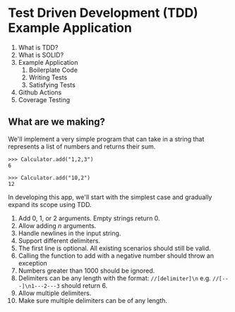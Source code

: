 # Test Driven Development (TDD) Example Application

1. What is TDD?
2. What is SOLID?
3. Example Application
   1. Boilerplate Code
   2. Writing Tests
   3. Satisfying Tests
4. Github Actions
5. Coverage Testing

## What are we making?

We'll implement a very simple program that can take in a string that represents
a list of numbers and returns their sum.

```console
>>> Calculator.add("1,2,3")
6

>>> Calculator.add("10,2")
12
```

In developing this app, we'll start with the simplest case and gradually expand
its scope using TDD.

1. Add 0, 1, or 2 arguments. Empty strings return 0.
2. Allow adding *n* arguments.
3. Handle newlines in the input string.
4. Support different delimiters.
5. The first line is optional. All existing scenarios should still be valid.
6. Calling the function to add with a negative number should throw an exception
7. Numbers greater than 1000 should be ignored.
8. Delimiters can be any length with the format: `//[delimiter]\n`
   e.g. `//[---]\n1---2---3` should return 6.
9. Allow multiple delimiters.
10. Make sure multiple delimiters can be of any length.
